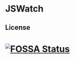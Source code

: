 # JSWatch

## License
[![FOSSA Status](https://app.fossa.io/api/projects/git%2Bgithub.com%2Fkravenor%2FJSWatch.svg?type=large)](https://app.fossa.io/projects/git%2Bgithub.com%2Fkravenor%2FJSWatch?ref=badge_large)
=======
